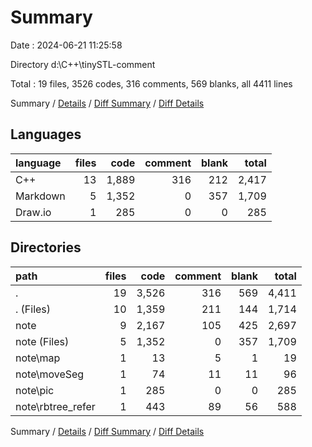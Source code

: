 # Summary

Date : 2024-06-21 11:25:58

Directory d:\\C++\\tinySTL-comment

Total : 19 files,  3526 codes, 316 comments, 569 blanks, all 4411 lines

Summary / [Details](details.md) / [Diff Summary](diff.md) / [Diff Details](diff-details.md)

## Languages
| language | files | code | comment | blank | total |
| :--- | ---: | ---: | ---: | ---: | ---: |
| C++ | 13 | 1,889 | 316 | 212 | 2,417 |
| Markdown | 5 | 1,352 | 0 | 357 | 1,709 |
| Draw.io | 1 | 285 | 0 | 0 | 285 |

## Directories
| path | files | code | comment | blank | total |
| :--- | ---: | ---: | ---: | ---: | ---: |
| . | 19 | 3,526 | 316 | 569 | 4,411 |
| . (Files) | 10 | 1,359 | 211 | 144 | 1,714 |
| note | 9 | 2,167 | 105 | 425 | 2,697 |
| note (Files) | 5 | 1,352 | 0 | 357 | 1,709 |
| note\\map | 1 | 13 | 5 | 1 | 19 |
| note\\moveSeg | 1 | 74 | 11 | 11 | 96 |
| note\\pic | 1 | 285 | 0 | 0 | 285 |
| note\\rbtree_refer | 1 | 443 | 89 | 56 | 588 |

Summary / [Details](details.md) / [Diff Summary](diff.md) / [Diff Details](diff-details.md)